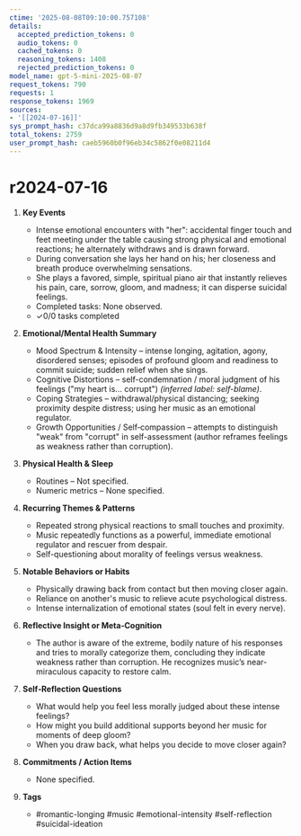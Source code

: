 ```yaml
---
ctime: '2025-08-08T09:10:00.757108'
details:
  accepted_prediction_tokens: 0
  audio_tokens: 0
  cached_tokens: 0
  reasoning_tokens: 1408
  rejected_prediction_tokens: 0
model_name: gpt-5-mini-2025-08-07
request_tokens: 790
requests: 1
response_tokens: 1969
sources:
- '[[2024-07-16]]'
sys_prompt_hash: c37dca99a8836d9a8d9fb349533b638f
total_tokens: 2759
user_prompt_hash: caeb5960b0f96eb34c5862f0e08211d4
---
```

# r2024-07-16

1. **Key Events**
   * Intense emotional encounters with "her": accidental finger touch and feet meeting under the table causing strong physical and emotional reactions; he alternately withdraws and is drawn forward.  
   * During conversation she lays her hand on his; her closeness and breath produce overwhelming sensations.  
   * She plays a favored, simple, spiritual piano air that instantly relieves his pain, care, sorrow, gloom, and madness; it can disperse suicidal feelings.  
   * Completed tasks: None observed.
   * ✓0/0 tasks completed

2. **Emotional/Mental Health Summary**
   * Mood Spectrum & Intensity – intense longing, agitation, agony, disordered senses; episodes of profound gloom and readiness to commit suicide; sudden relief when she sings.  
   * Cognitive Distortions – self-condemnation / moral judgment of his feelings ("my heart is... corrupt") *(inferred label: self-blame)*.  
   * Coping Strategies – withdrawal/physical distancing; seeking proximity despite distress; using her music as an emotional regulator.  
   * Growth Opportunities / Self‑compassion – attempts to distinguish "weak" from "corrupt" in self-assessment (author reframes feelings as weakness rather than corruption).

3. **Physical Health & Sleep**
   * Routines – Not specified.
   * Numeric metrics – None specified.

4. **Recurring Themes & Patterns**
   * Repeated strong physical reactions to small touches and proximity.  
   * Music repeatedly functions as a powerful, immediate emotional regulator and rescuer from despair.  
   * Self-questioning about morality of feelings versus weakness.

5. **Notable Behaviors or Habits**
   * Physically drawing back from contact but then moving closer again.  
   * Reliance on another's music to relieve acute psychological distress.  
   * Intense internalization of emotional states (soul felt in every nerve).

6. **Reflective Insight or Meta‑Cognition**
   * The author is aware of the extreme, bodily nature of his responses and tries to morally categorize them, concluding they indicate weakness rather than corruption. He recognizes music’s near-miraculous capacity to restore calm.

7. **Self‑Reflection Questions**
   * What would help you feel less morally judged about these intense feelings?  
   * How might you build additional supports beyond her music for moments of deep gloom?  
   * When you draw back, what helps you decide to move closer again?

8. **Commitments / Action Items**
   * None specified.

9. **Tags**
   * #romantic-longing #music #emotional-intensity #self-reflection #suicidal-ideation